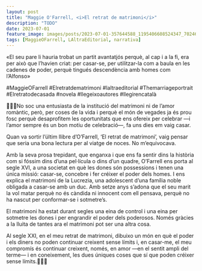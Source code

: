 ```yaml
---
layout: post
title: "Maggie O'Farrell, <i>El retrat de matrimoni</i>"
description: "TODO"
date: 2023-07-01
feature_image: images/posts/2023-07-01-357644588_1195406608524347_7024666190098229772_n_17978885495339910.heic
tags: [MaggieOFarrell, LAltraEditorial, narrativa]
---
```


«El seu pare li hauria trobat un partit avantatjós perquè, al cap i a la fi, era per això que l’havien criat: per casar-se, per utilitzar-la com a baula en les cadenes de poder, perquè tingués descendència amb homes com l’Alfonso»
<!--more-->

#MaggieOFarrell #Elretratdematrimoni #laltraeditorial #Themarriageportrait #Elretratodecasada #novela #llegeixoautores #llegirencatalà

👰🏼‍♀️No soc una entusiasta de la institució del matrimoni ni de l’amor romàntic, però, per coses de la vida i perquè el món de vegades ja és prou fosc perquè desaprofitem les oportunitats que ens ofereix per celebrar —i l’amor sempre és un bon motiu de celebració—, fa uns dies em vaig casar. 

Quan va sortir l’últim llibre d’O’Farrell, ‘El retrat de matrimoni’, vaig pensar que seria una bona lectura per al viatge de noces. No m’equivocava. 

Amb la seva prosa trepidant, que enganxa i que ens fa sentir dins la història com si fóssim dins d’una pel·lícula o dins d’un quadre, O’Farrell ens porta al segle XVI, a una societat en què les dones són possessions i tenen una única missió: casar-se, concebre i fer créixer el poder dels homes. I ens explica el matrimoni de la Lucrezia, una adolescent d’una família noble obligada a casar-se amb un duc. Amb setze anys s’adona que el seu marit la vol matar perquè no és càndida ni innocent com ell pensava, perquè no ha nascut per conformar-se i sotmetre’s. 

El matrimoni ha estat durant segles una eina de control i una eina per sotmetre les dones i per engrandir el poder dels poderosos. Només gràcies a la lluita de tantes ara el matrimoni pot ser una altra cosa.

Al segle XXI, en el meu retrat de matrimoni, dibuixo un món en què el poder i els diners no poden continuar creixent sense límits i, en casar-me, el meu compromís és continuar creixent, només, en amor —en el sentit ampli del terme— i en coneixement, les dues úniques coses que sí que poden créixer sense límits.👰🏼‍♀️
